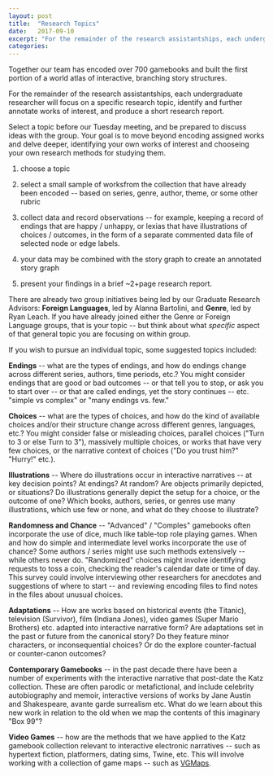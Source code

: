 ```yaml
---
layout: post
title:  "Research Topics"
date:   2017-09-10
excerpt: "For the remainder of the research assistantships, each undergraduate researcher will focus on a specific research topic, identify and further annotate works of interest, and produce a short research report."
categories: 
---
```


Together our team has encoded over 700 gamebooks and built the first portion of a world atlas of interactive, branching story structures.

For the remainder of the research assistantships, each undergraduate researcher will focus on a specific research topic, identify and further annotate works of interest, and produce a short research report.

Select a topic before our Tuesday meeting, and be prepared to discuss  ideas with the group. Your goal is to move beyond encoding assigned works and delve deeper, identifying your own works of interest and chooseing your own research methods for studying them.

1. choose a topic

2. select a small sample of worksfrom the collection that have already been encoded -- based on series, genre, author, theme, or some other rubric

3. collect data and record observations -- for example, keeping a record of endings that are happy / unhappy, or lexias that have illustrations of choices / outcomes, in the form of a separate commented data file of selected node or edge labels.

4. your data may be combined with the story graph to create an annotated story graph

5. present your findings in a brief ~2+page research report.

There are already two group initiatives being led by our Graduate Research Advisors: **Foreign Languages**, led by Alanna Bartolini, and **Genre**, led by Ryan Leach. If you have already joined either the Genre or Foreign Language groups, that is your topic -- but think about what _specific_ aspect of that general topic you are focusing on within group.

If you wish to pursue an individual topic, some suggested topics included:

**Endings** -- what are the types of endings, and how do endings change across different series, authors, time periods, etc.? You might consider endings that are good or bad outcomes -- or that tell you to stop, or ask you to start over -- or that are called endings, yet the story continues -- etc.  "simple vs complex" or "many endings vs. few."

**Choices** -- what are the types of choices, and how do the kind of available choices and/or their structure change across different genres, languages, etc.? You might consider false or misleading choices, parallel choices ("Turn to 3 or else Turn to 3"), massively multiple choices, or works that have very few choices, or the narrative context of choices ("Do you trust him?" "Hurry!" etc.). 

**Illustrations** -- Where do illustrations occur in interactive narratives -- at key decision points? At endings? At random? Are objects primarily depicted, or situations? Do illustrations generally depict the setup for a choice, or the outcome of one? Which books, authors, series, or genres use many illustrations, which use few or none, and what do they choose to illustrate?

**Randomness and Chance** -- "Advanced" / "Comples" gamebooks often incorporate the use of dice, much like table-top role playing games. When and how do simple and intermediate level works incorporate the use of chance? Some authors / series might use such methods extensively -- while others never do. "Randomized" choices might involve identifying requests to toss a coin, checking the reader's calendar date or time of day. This survey could involve interviewing other researchers for anecdotes and suggestions of where to start -- and reviewing encoding files to find notes in the files about unusual choices.

**Adaptations** -- How are works based on historical events (the Titanic), television (Survivor), film (Indiana Jones), video games (Super Mario Brothers) etc. adapted into interactive narrative form? Are adaptations set in the past or future from the canonical story? Do they feature minor characters, or inconsequential choices? Or do the explore counter-factual or counter-canon outcomes?

**Contemporary Gamebooks** -- in the past decade there have been a number of experiments with the interactive narrative that post-date the Katz collection. These are often parodic or metafictional, and include celebrity autobiography and memoir, interactive versions of works by Jane Austin and Shakespeare, avante garde surrealism etc. What do we learn about this new work in relation to the old when we map the contents of this imaginary "Box 99"?

**Video Games** -- how are the methods that we have applied to the Katz gamebook collection relevant to interactive electronic narratives -- such as hypertext fiction, platformers, dating sims, Twine, etc. This will involve working with a collection of game maps -- such as [VGMaps](http://vgmaps.com).
